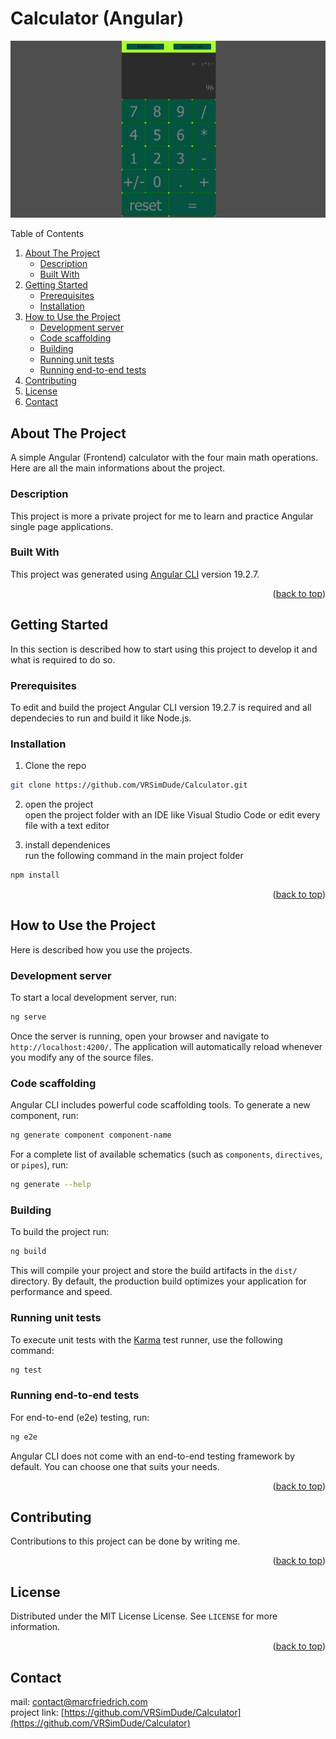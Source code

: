 <a name="readme-top"></a>
# Calculator (Angular)

<!-- Screenshots -->
<p align="center">
  <img src="/Screenshot/screenshot.jpg?raw=true" />
</p>

<!-- TABLE OF CONTENTS -->
<summary>Table of Contents</summary>
<ol>
  <li>
    <a href="#about-the-project">About The Project</a>
    <ul>
      <li><a href="#description">Description</a></li>
      <li><a href="#built-with">Built With</a></li>
    </ul>
  </li>
  <li>
    <a href="#getting-started">Getting Started</a>
    <ul>
      <li><a href="#prerequisites">Prerequisites</a></li>
      <li><a href="#installation">Installation</a></li>
    </ul>
  </li>
  <li><a href="#how-to-use-the-project">How to Use the Project</a>
    <ul>
      <li><a href="#development-server">Development server</a></li>
      <li><a href="#code-scaffolding">Code scaffolding</a></li>
      <li><a href="#building">Building</a></li>
      <li><a href="#running-unit-tests">Running unit tests</a></li>
      <li><a href="#running-end-to-end-tests">Running end-to-end tests</a></li>
    </ul>
  </li>
  <li><a href="#contributing">Contributing</a></li>
  <li><a href="#license">License</a></li>
  <li><a href="#contact">Contact</a></li>
</ol>

<!-- ABOUT THE PROJECT -->
## About The Project
A simple Angular (Frontend) calculator with the four main math operations.<br>
Here are all the main informations about the project.

### Description
This project is more a private project for me to learn and practice Angular single page applications.

### Built With
This project was generated using [Angular CLI](https://github.com/angular/angular-cli) version 19.2.7.

<p align="right">(<a href="#readme-top">back to top</a>)</p>

<!-- GETTING STARTED -->
## Getting Started
In this section is described how to start using this project to develop it and what is required to do so.

### Prerequisites
To edit and build the project Angular CLI version 19.2.7 is required and all dependecies to run and build it like Node.js.

### Installation
1. Clone the repo
```sh
git clone https://github.com/VRSimDude/Calculator.git
```
2. open the project<br>
open the project folder with an IDE like Visual Studio Code or edit every file with a text editor

3. install dependenices<br>
run the following command in the main project folder
```sh
npm install
```

<p align="right">(<a href="#readme-top">back to top</a>)</p>

<!-- HOW TO USE THE PROJECT -->
## How to Use the Project
Here is described how you use the projects.

### Development server

To start a local development server, run:

```bash
ng serve
```

Once the server is running, open your browser and navigate to `http://localhost:4200/`. The application will automatically reload whenever you modify any of the source files.

### Code scaffolding

Angular CLI includes powerful code scaffolding tools. To generate a new component, run:

```bash
ng generate component component-name
```

For a complete list of available schematics (such as `components`, `directives`, or `pipes`), run:

```bash
ng generate --help
```

### Building

To build the project run:

```bash
ng build
```

This will compile your project and store the build artifacts in the `dist/` directory. By default, the production build optimizes your application for performance and speed.

### Running unit tests

To execute unit tests with the [Karma](https://karma-runner.github.io) test runner, use the following command:

```bash
ng test
```

### Running end-to-end tests

For end-to-end (e2e) testing, run:

```bash
ng e2e
```

Angular CLI does not come with an end-to-end testing framework by default. You can choose one that suits your needs.

<p align="right">(<a href="#readme-top">back to top</a>)</p>

<!-- CONTRIBUTING -->
## Contributing

Contributions to this project can be done by writing me.

<p align="right">(<a href="#readme-top">back to top</a>)</p>

<!-- LICENSE -->
## License

Distributed under the MIT License License. See `LICENSE` for more information.

<p align="right">(<a href="#readme-top">back to top</a>)</p>

<!-- CONTACT -->
## Contact

mail: [contact@marcfriedrich.com](mailto:contact@marcfriedrich.com)<br>
project link: [https://github.com/VRSimDude/Calculator](https://github.com/VRSimDude/Calculator)